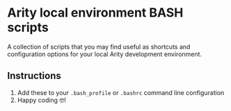 # Arity local environment BASH scripts

A collection of scripts that you may find useful as shortcuts and configuration options for your local Arity development environment.

## Instructions

1. Add these to your `.bash_profile` or `.bashrc` command line configuration
2. Happy coding 🤓!
